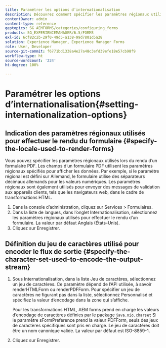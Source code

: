 ```yaml
---
title: Paramétrer les options d’internationalisation
description: Découvrez comment spécifier les paramètres régionaux utilisés pour le rendu des formulaires et comment spécifier le jeu de caractères utilisé pour encoder le flux de sortie.
contentOwner: admin
content-type: reference
geptopics: SG_AEMFORMS/categories/configuring_forms
products: SG_EXPERIENCEMANAGER/6.5/FORMS
exl-id: 6cf82c2b-29f0-49d5-a138-99d7801d5a28
solution: Experience Manager, Experience Manager Forms
role: User, Developer
source-git-commit: f6771bd1338a4e27a48c3efd39efe18e57cb98f9
workflow-type: ht
source-wordcount: '224'
ht-degree: 100%

---
```


# Paramétrer les options d’internationalisation{#setting-internationalization-options}

## Indication des paramètres régionaux utilisés pour effectuer le rendu du formulaire {#specify-the-locale-used-to-render-forms}

Vous pouvez spécifier les paramètres régionaux utilisés lors du rendu d’un formulaire PDF. Les champs d’un formulaire PDF utilisent les paramètres régionaux spécifiés pour afficher les données. Par exemple, si le paramètre régional est défini sur Allemand, le formulaire utilise des séparateurs décimaux allemands pour les valeurs numériques. Les paramètres régionaux sont également utilisés pour envoyer des messages de validation aux appareils clients, tels que les navigateurs web, dans le cadre de transformations HTML.

1. Dans la console d’administration, cliquez sur Services > Formulaires.
1. Dans la liste de langues, dans l’onglet Internationalisation, sélectionnez les paramètres régionaux utilisés pour effectuer le rendu d’un formulaire. La valeur par défaut Anglais (États-Unis).
1. Cliquez sur Enregistrer.

## Définition du jeu de caractères utilisé pour encoder le flux de sortie {#specify-the-character-set-used-to-encode-the-output-stream}

1. Sous Internationalisation, dans la liste Jeu de caractères, sélectionnez un jeu de caractères. Ce paramètre dépend de l’API utilisée, à savoir renderHTMLForm ou renderPDFForm. Pour spécifier un jeu de caractères ne figurant pas dans la liste, sélectionnez Personnalisé et spécifiez la valeur d’encodage dans la zone qui s’affiche.

   Pour les transformations HTML, AEM forms prend en charge les valeurs d’encodage de caractères définies par le package `java.nio.charset` Si le paramètre sFormPreference prend la valeur PDFForm, seuls des jeux de caractères spécifiques sont pris en charge. Le jeu de caractères doit être un nom canonique valide. La valeur par défaut est ISO-8859-1.

1. Cliquez sur Enregistrer.
